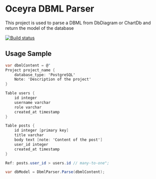 # Oceyra DBML Parser
This project is used to parse a DBML from DbDiagram or ChartDb and return the model of the database

[![Build status](https://gitea.duchaine.freeddns.org/ManufacturingTyde/oceyra-dbml-parser/actions/workflows/publish.yaml/badge.svg?branch=main&event=push)](https://gitea.duchaine.freeddns.org/ManufacturingTyde/oceyra-dbml-parser/actions/workflows/publish.yaml?query=branch%3Amain+event%3Apush)

## Usage Sample
```c#
var dbmlContent = @"
Project project_name {
    database_type: 'PostgreSQL'
    Note: 'Description of the project'
}

Table users {
    id integer
    username varchar
    role varchar
    created_at timestamp
}

Table posts {
    id integer [primary key]
    title varchar
    body text [note: 'Content of the post']
    user_id integer
    created_at timestamp
}

Ref: posts.user_id > users.id // many-to-one";

var dbModel = DbmlParser.Parse(dbmlContent);
```

